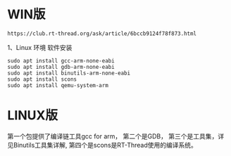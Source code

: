 # WIN版

```http
https://club.rt-thread.org/ask/article/6bccb9124f78f873.html
```

1、Linux 环境  软件安装

```shell
sudo apt install gcc-arm-none-eabi
sudo apt install gdb-arm-none-eabi                           
sudo apt install binutils-arm-none-eabi
sudo apt install scons
sudo apt install qemu-system-arm
```

# LINUX版



第一个包提供了编译链工具gcc for arm，
第二个是GDB，
第三个是工具集，详见Binutils工具集详解,
第四个是scons是RT-Thread使用的编译系统。